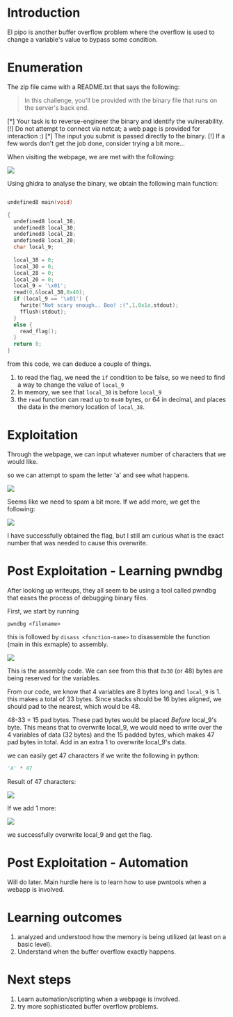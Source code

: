 # Introduction

El pipo is another buffer overflow problem where the overflow is used to change a variable's value to bypass some condition.

# Enumeration

The zip file came with a README.txt that says the following:

>In this challenge, you'll be provided with the binary file that runs on the server's back end.
>
[\*] Your task is to reverse-engineer the binary and identify the vulnerability.
[!] Do not attempt to connect via netcat; a web page is provided for interaction :)
[\*] The input you submit is passed directly to the binary.
[!] If a few words don't get the job done, consider trying a bit more...

When visiting the webpage, we are met with the following:

![](assets/El-Pipo.png)


Using ghidra to analyse the binary, we obtain the following main function:

```C

undefined8 main(void)

{
  undefined8 local_38;
  undefined8 local_30;
  undefined8 local_28;
  undefined8 local_20;
  char local_9;
  
  local_38 = 0;
  local_30 = 0;
  local_28 = 0;
  local_20 = 0;
  local_9 = '\x01';
  read(0,&local_38,0x40);
  if (local_9 == '\x01') {
    fwrite("Not scary enough.. Boo! :(",1,0x1a,stdout);
    fflush(stdout);
  }
  else {
    read_flag();
  }
  return 0;
}

```

from this code, we can deduce a couple of things.
1. to read the flag, we need the `if` condition to be false, so we need to find a way to change the value of `local_9`
2. In memory, we see that `local_38` is before `local_9`
3. the `read` function can read up to `0x40` bytes, or 64 in decimal, and places the data in the memory location of `local_38`.


# Exploitation

Through the webpage, we can input whatever number of characters that we would like.

so we can attempt to spam the letter 'a' and see what happens. 

![](assets/El-Pipo-1.png)

Seems like we need to spam a bit more. If we add more, we get the following:

![](assets/El-Pipo-2.png)

I have successfully obtained the flag, but I still am curious what is the exact number that was needed to cause this overwrite.

# Post Exploitation - Learning pwndbg

After looking up writeups, they all seem to be using a tool called pwndbg that eases the process of debugging binary files.

First, we start by running
```shell
pwndbg <filename>
```

this is followed by `disass <function-name>` to disassemble the function (main in this exmaple) to assembly.

![](assets/El-Pipo-3.png)

This is the assembly code. We can see from this that `0x30` (or 48) bytes are being reserved for the variables. 

From our code, we know that 4 variables are 8 bytes long and `local_9` is 1. this makes a total of 33 bytes. Since stacks should be 16 bytes aligned, we should pad to the nearest, which would be 48. 

48-33 = 15 pad bytes. These pad bytes would be placed *Before* local_9's byte. This means that to overwrite local_9, we would need to write over the 4 variables of data (32 bytes) and the 15 padded bytes, which makes 47 pad bytes in total. Add in an extra 1 to overwrite local_9's data.

we can easily get 47 characters if we write the following in python:
```python
'A' * 47
```

Result of 47 characters:

![](assets/El-Pipo-4.png)

If we add 1 more:

![](assets/El-Pipo-5.png)

we successfully overwrite local_9 and get the flag.

# Post Exploitation - Automation

Will do later. Main hurdle here is to learn how to use pwntools when a webapp is involved.


# Learning outcomes

1. analyzed and understood how the memory is being utilized (at least on a basic level).
2. Understand when the buffer overflow exactly happens.

# Next steps

1. Learn automation/scripting when a webpage is involved.
2. try more sophisticated buffer overflow problems.